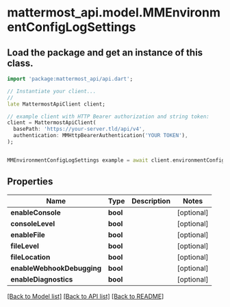 # mattermost_api.model.MMEnvironmentConfigLogSettings

## Load the package and get an instance of this class.
```dart
import 'package:mattermost_api/api.dart';

// Instantiate your client...
//
late MattermostApiClient client;

// example client with HTTP Bearer authorization and string token:
client = MattermostApiClient(
  basePath: 'https://your-server.tld/api/v4',
  authentication: MMHttpBearerAuthentication('YOUR TOKEN'),
);


MMEnvironmentConfigLogSettings example = await client.environmentConfigLogSettings.FUNCTION_THAT_RETURNS_THIS_CLASS();

```

## Properties
Name | Type | Description | Notes
------------ | ------------- | ------------- | -------------
**enableConsole** | **bool** |  | [optional] 
**consoleLevel** | **bool** |  | [optional] 
**enableFile** | **bool** |  | [optional] 
**fileLevel** | **bool** |  | [optional] 
**fileLocation** | **bool** |  | [optional] 
**enableWebhookDebugging** | **bool** |  | [optional] 
**enableDiagnostics** | **bool** |  | [optional] 

[[Back to Model list]](../GENERATED_README.md#documentation-for-models) [[Back to API list]](../GENERATED_README.md#documentation-for-api-endpoints) [[Back to README]](../GENERATED_README.md)


